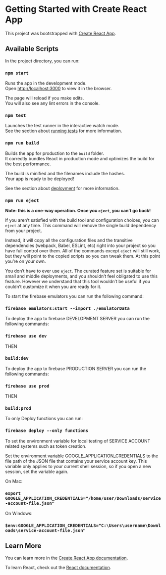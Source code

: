 # Getting Started with Create React App

This project was bootstrapped with [Create React App](https://github.com/facebook/create-react-app).

## Available Scripts

In the project directory, you can run:

### `npm start`

Runs the app in the development mode.\
Open [http://localhost:3000](http://localhost:3000) to view it in the browser.

The page will reload if you make edits.\
You will also see any lint errors in the console.

### `npm test`

Launches the test runner in the interactive watch mode.\
See the section about [running tests](https://facebook.github.io/create-react-app/docs/running-tests) for more information.

### `npm run build`

Builds the app for production to the `build` folder.\
It correctly bundles React in production mode and optimizes the build for the best performance.

The build is minified and the filenames include the hashes.\
Your app is ready to be deployed!

See the section about [deployment](https://facebook.github.io/create-react-app/docs/deployment) for more information.

### `npm run eject`

**Note: this is a one-way operation. Once you `eject`, you can’t go back!**

If you aren’t satisfied with the build tool and configuration choices, you can `eject` at any time. This command will remove the single build dependency from your project.

Instead, it will copy all the configuration files and the transitive dependencies (webpack, Babel, ESLint, etc) right into your project so you have full control over them. All of the commands except `eject` will still work, but they will point to the copied scripts so you can tweak them. At this point you’re on your own.

You don’t have to ever use `eject`. The curated feature set is suitable for small and middle deployments, and you shouldn’t feel obligated to use this feature. However we understand that this tool wouldn’t be useful if you couldn’t customize it when you are ready for it.


To start the firebase emulators you can run the following command:
### `firebase emulators:start --import ./emulatorData`

To deploy the app to firebase DEVELOPMENT SERVER you can run the following commands:

### `firebase use dev`

THEN

### `build:dev`



To deploy the app to firebase PRODUCTION SERVER you can run the following commands:

### `firebase use prod`

THEN

### `build:prod`


To only Deploy functions you can run:

### `firebase deploy --only functions`

To set the environment variable for local testing of SERVICE ACCOUNT related systems such as token creation.

Set the environment variable GOOGLE_APPLICATION_CREDENTIALS to the file path of the JSON file that contains your service account key. This variable only applies to your current shell session, so if you open a new session, set the variable again.

On Mac:
### `export GOOGLE_APPLICATION_CREDENTIALS="/home/user/Downloads/service-account-file.json"`

On Windows:

### `$env:GOOGLE_APPLICATION_CREDENTIALS="C:\Users\username\Downloads\service-account-file.json"`



## Learn More

You can learn more in the [Create React App documentation](https://facebook.github.io/create-react-app/docs/getting-started).

To learn React, check out the [React documentation](https://reactjs.org/).
